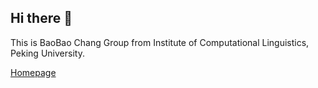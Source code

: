 ## Hi there 👋

This is BaoBao Chang Group from Institute of Computational Linguistics, Peking University.

[Homepage](https://pkunlp-icler.github.io/)
